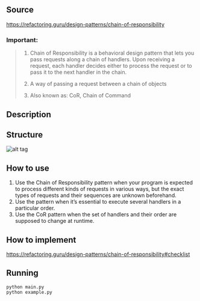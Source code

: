 ## Source

https://refactoring.guru/design-patterns/chain-of-responsibility

### Important:

> 1. Chain of Responsibility is a behavioral design pattern that lets you pass requests along a chain of handlers. Upon
     receiving a request, each handler decides either to process the request or to pass it to the next handler in the
     chain.
>
> 2. A way of passing a request between a chain of objects
> 3. Also known as: CoR, Chain of Command

## Description

## Structure

![alt tag](chain-of-responsibility.png)

## How to use

1. Use the Chain of Responsibility pattern when your program is expected to process different kinds of requests in
   various ways, but the exact types of requests and their sequences are unknown beforehand.
2. Use the pattern when it’s essential to execute several handlers in a particular order.
3. Use the CoR pattern when the set of handlers and their order are supposed to change at runtime.

## How to implement

https://refactoring.guru/design-patterns/chain-of-responsibility#checklist

## Running

```
python main.py
python example.py
```